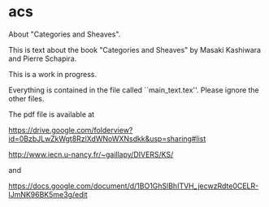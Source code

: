 acs
===

About "Categories and Sheaves". 

This is text about the book "Categories and Sheaves" by Masaki Kashiwara and Pierre Schapira. 

This is a work in progress.

Everything is contained in the file called ``main_text.tex''. Please ignore the other files.

The pdf file is available at

https://drive.google.com/folderview?id=0BzbJLwZkWgt8RzlXdWNoWXNsdkk&usp=sharing#list 

http://www.iecn.u-nancy.fr/~gaillapy/DIVERS/KS/

and

https://docs.google.com/document/d/1BO1GhSlBhITVH_jecwzRdte0CELR-lJmNK96BK5me3g/edit

